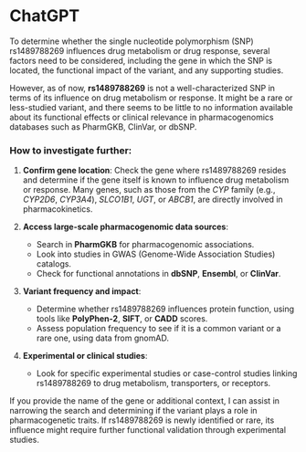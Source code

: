 # ChatGPT

To determine whether the single nucleotide polymorphism (SNP) rs1489788269 influences drug metabolism or drug response, several factors need to be considered, including the gene in which the SNP is located, the functional impact of the variant, and any supporting studies.

However, as of now, **rs1489788269** is not a well-characterized SNP in terms of its influence on drug metabolism or response. It might be a rare or less-studied variant, and there seems to be little to no information available about its functional effects or clinical relevance in pharmacogenomics databases such as PharmGKB, ClinVar, or dbSNP.

### How to investigate further:
1. **Confirm gene location**: Check the gene where rs1489788269 resides and determine if the gene itself is known to influence drug metabolism or response. Many genes, such as those from the *CYP* family (e.g., *CYP2D6*, *CYP3A4*), *SLCO1B1*, *UGT*, or *ABCB1*, are directly involved in pharmacokinetics.

2. **Access large-scale pharmacogenomic data sources**:
   - Search in **PharmGKB** for pharmacogenomic associations.
   - Look into studies in GWAS (Genome-Wide Association Studies) catalogs.
   - Check for functional annotations in **dbSNP**, **Ensembl**, or **ClinVar**.

3. **Variant frequency and impact**:
   - Determine whether rs1489788269 influences protein function, using tools like **PolyPhen-2**, **SIFT**, or **CADD** scores.
   - Assess population frequency to see if it is a common variant or a rare one, using data from gnomAD.

4. **Experimental or clinical studies**:
   - Look for specific experimental studies or case-control studies linking rs1489788269 to drug metabolism, transporters, or receptors.

If you provide the name of the gene or additional context, I can assist in narrowing the search and determining if the variant plays a role in pharmacogenetic traits. If rs1489788269 is newly identified or rare, its influence might require further functional validation through experimental studies.